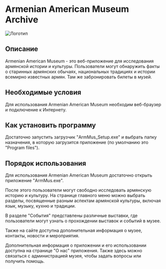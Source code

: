 # Armenian American Museum Archive
![Логотип](https://cdn.dribbble.com/users/2909437/screenshots/7243128/media/15be29ebb839c084df6e1be0fe5bc359.png?compress=1&resize=400x300&vertical=top "Логотип Armenian American Museum")

## Описание

Armenian American Museum - это веб-приложение для исследования армянской истории и культуры. Пользователи могут обнаружить факты о старинных армянских обычаях, национальных традициях и истории всемирно известных армян. Там же забронировать билеты в музей.

## Необходимые условия

Для использования Armenian American Museum необходим веб-браузер и подключение к Интернету.

## Как установить программу

Достаточно запустить загрузчик "ArmMus_Setup.exe" и выбрать папку назначения, в которую загрузится приложение (по умолчанию это "Program files").

## Порядок использования

Для использования Armenian American Museum достаточно открыть приложение "ArmMus.exe". 

После этого пользователи могут свободно исследовать армянскую историю и культуру. На странице главного меню можно выбрать разделы, посвященные разным аспектам армянской культуры, включая язык, музыку, кухню и традиции.

В разделе "События" представлены различные выставки, где пользователи могут узнать о прохождении выставок и событий в музее.

Также на сайте доступна дополнительная информация о музее, контакты, новости и мероприятия.

Дополнительная информация о приложении и его использовании доступна на странице "О нас" приложения. Также здесь можно связаться с администрацией музея, чтобы задать вопросы или получить помощь.